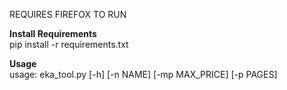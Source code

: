 REQUIRES FIREFOX TO RUN

**Install Requirements**<br>
pip install -r requirements.txt

**Usage**<br>
usage: eka_tool.py [-h] [-n NAME] [-mp MAX_PRICE] [-p PAGES]
